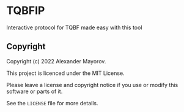 # TQBFIP

Interactive protocol for TQBF made easy with this tool

## Copyright

Copyright (c) 2022 Alexander Mayorov.

This project is licenced under the MIT License.

Please leave a license and copyright notice if you use or modify this software or parts of it.

See the `LICENSE` file for more details.